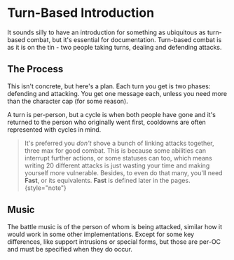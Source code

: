 # Turn-Based Introduction

It sounds silly to have an introduction for something as ubiquitous as turn-based combat, but it's essential for documentation.
Turn-based combat is as it is on the tin - two people taking turns, dealing and defending attacks.

## The Process
This isn't concrete, but here's a plan.
Each turn you get is two phases: defending and attacking.
You get one message each, unless you need more than the character cap (for some reason).

A turn is per-person, but a cycle is when both people have gone and it's returned to the person who originally went first, cooldowns are often represented with cycles in mind.

> It's preferred you *don't* shove a bunch of linking attacks together, three max for good combat.
This is because some abilities can interrupt further actions, or some statuses can too, which means writing 20 different attacks is just wasting your time and making yourself more vulnerable.
Besides, to even do that many, you'll need **Fast**, or its equivalents.
**Fast** is defined later in the pages.
{style="note"}

## Music
The battle music is of the person of whom is being attacked, similar how it would work in some other implementations.
Except for some key differences, like support intrusions or special forms, but those are per-OC and must be specified when they do occur.

